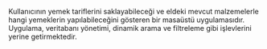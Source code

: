 Kullanıcının yemek tariflerini saklayabileceği ve eldeki mevcut malzemelerle hangi
yemeklerin yapılabileceğini gösteren bir masaüstü uygulamasıdır. Uygulama,
veritabanı yönetimi, dinamik arama ve filtreleme gibi işlevlerini yerine getirmektedir.
